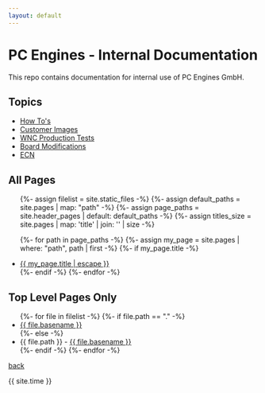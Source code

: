 ```yaml
---
layout: default
---
```

# PC Engines - Internal Documentation

This repo contains documentation for internal use of PC Engines GmbH.

## Topics 

*   [How To's](./how_to/index.html)
*   [Customer Images](./customers/index.html)
*   [WNC Production Tests](./wnc/index.html)
*   [Board Modifications](./board_mods/index.html)
*   [ECN](./ecn/index.html)



## All Pages 

<ul>
{%- assign filelist = site.static_files -%}
{%- assign default_paths = site.pages | map: "path" -%}
{%- assign page_paths = site.header_pages | default: default_paths -%}
{%- assign titles_size = site.pages | map: 'title' | join: '' | size -%}

{%- for path in page_paths -%}
  {%- assign my_page = site.pages | where: "path", path | first -%}
  {%- if my_page.title -%}
  <li><a class="page-link" href="{{ my_page.url | relative_url }}">{{ my_page.title | escape }}</a></li>
  {%- endif -%}
{%- endfor -%}
</ul>

## Top Level Pages Only

<ul>
  {%- for file in filelist -%}
  {%- if file.path == "." -%}
    <li><a href="{{ site.baseurl }}/{{ file.basename | append: '.html' }}">{{ file.basename }}</a></li>
  {%- else -%}
    <li>{{ file.path }} - <a href="{{ site.baseurl }}/{{ file.basename | append: '.html' }}">{{ file.basename }}</a></li>
  {%- endif -%}
  {%- endfor -%}
</ul>

[back](../)


{{ site.time }}